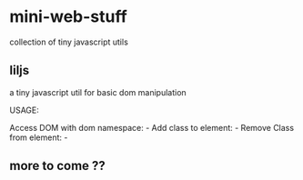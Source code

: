 # mini-web-stuff
collection of tiny javascript utils

## liljs
a tiny javascript util for basic dom manipulation

USAGE:

Access DOM with dom namespace: 
                               -
Add class to element:
                     -
Remove Class from element:
                            -

  
 

## more to come ??
